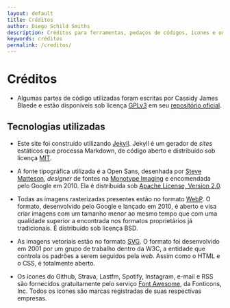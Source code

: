 ```yaml
---
layout: default
title: Créditos
author: Diego Schild Smiths
description: Créditos para ferramentas, pedaços de códigos, ícones e outras coisas utilizados no meu site.
keywords: créditos
permalink: /creditos/
---
```


# Créditos

* Algumas partes de código utilizadas foram escritas por Cassidy James Blaede e estão disponíveis sob licença [GPLv3](https://github.com/cassidyjames/cassidyjames.github.io/blob/master/LICENSE) em seu [repositório oficial](https://github.com/cassidyjames/cassidyjames.github.io).

## Tecnologias utilizadas

* Este site foi construído utilizando [Jekyll](https://jekyllrb.com/). Jekyll é um gerador de _sites_ estáticos que processa Markdown, de código aberto e distribuído sob licença [MIT](https://github.com/jekyll/jekyll/blob/master/LICENSE).

* A fonte tipográfica utilizada é a Open Sans, desenhada por [Steve Matteson](https://twitter.com/SteveMatteson1), _designer_ de fontes na [Monotype Imaging](https://www.monotype.com/studio/) e encomendada pelo Google em 2010. Ela é distribuída sob [Apache License, Version 2.0](http://www.apache.org/licenses/LICENSE-2.0).

* Todas as imagens rasterizadas presentes estão no formato [WebP](https://developers.google.com/speed/webp). O formato, desenvolvido pelo Google e lançado em 2010, é aberto e visa criar imagens com um tamanho menor ao mesmo tempo que com uma qualidade superior a encontrada nos formatos proprietários já tradicionais. É distribuído sob licença BSD.

* As imagens vetoriais estão no formato [SVG](https://www.w3.org/Graphics/SVG/). O formato foi desenvolvido em 2001 por um grupo de trabalho dentro da W3C, a entidade que controla os padrões a serem seguidos pela _web_. Assim como o HTML e o CSS, é totalmente aberto.

* Os ícones do Github, Strava, Lastfm, Spotify, Instagram, e-mail e RSS são fornecidos gratuitamente pelo serviço [Font Awesome](https://fontawesome.com/), da Fonticons, Inc. Todos os ícones são marcas registradas de suas respectivas empresas.



